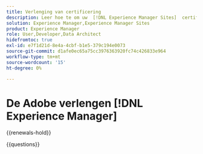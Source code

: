 ```yaml
---
title: Verlenging van certificering
description: Leer hoe te om uw  [!DNL Experience Manager Sites]  certificatie te vernieuwen alvorens het verloopt.
solution: Experience Manager,Experience Manager Sites
product: Experience Manager
role: User,Developer,Data Architect
hidefromtoc: true
exl-id: e7f1d21d-8e4a-4cbf-b1e5-379c194e0073
source-git-commit: d1afe0ec65a75cc3976363920fc74c426833e964
workflow-type: tm+mt
source-wordcount: '15'
ht-degree: 0%

---
```


# De Adobe verlengen [!DNL Experience Manager]

{{renewals-hold}}

<!--

Your Adobe certification is valid for two years. If you are nearing this two-year mark, it's time to renew your certification to keep it active. 

First, select the appropriate level on the tab below (Professional, Expert, or Master). Then carefully review what you'll need to do to renew your certification. 
 
Be sure that you provide ample time to complete all the requirements before your certification expires. 
 
It's important to note that if your certification expires, you'll have to retake the certification exam, which is NOT free of charge. 

>[!IMPORTANT]
>
>**Log in first:** The following links will function **only** after a **successful login** to the [Adobe Credential Management System](https://www.certmetrics.com/adobe){target="_blank"}.
>
><br>
>
>**To share a link:** If you would like to share the link to a renewal exam or assessment with a colleague, please link to the overall exam renewal page,  not the URL of the exam itself, to avoid login issues.

>[!BEGINTABS]

>[!TAB Professional]

+++Adobe [!DNL Experience Manager] Business Practitioner Professional

## You should have the following **active** certification:

* Adobe [!DNL Experience Manager] Business Practitioner Professional

## Instructions for renewing your certification:

* **Step 1**: Successfully log in to [Adobe Credential Management System](https://www.certmetrics.com/adobe){target="_blank"}, then return to this page
* **Step 2**: Review the exam objectives and resources
* **Step 3**: Take and pass the exam

## Get ready

**Exam details:**

* Level: Professional (0-12 months' experience)
* Passing Score: 26/34
* Time: 68 minutes
* Delivery: On-demand / non-proctored
* Available languages: English
* Cost: FREE
* Exam ID: AD5-E843 Adobe [!DNL Experience Manager] Business Practitioner Professional

**Scope and objectives:**

Section 1: Education 23%

* Identify AEM features and capabilities
* Describe AEM features that meet business needs
* Describe procedural concepts necessary to conduct training for content editors

Section 2: Architecture 23%

* Identify information architecture appropriate to meet business needs using either on-prem or Adobe hosted (Cloud) environment
* Describe how AEM connects with third-party services
* Identify where to define roles and permissions
* Given a scenario, define available caching approaches

Section 3: Business Analysis 42%

* Given a scenario, identify standard modules of AEM that address customer business problems
* Identify content management concepts for AEM modules
* Identify typical project stakeholders
* Identify realistic collaboration scenarios between involved teams
* Given a scenario, describe a correct approach to meet business goals while remaining within budget and/or scope
* Identify ways to connect business goals with the development team

Section 4: Set-up and Implementation 12%

* Identify best AEM practices to use content components
* Given a scenario, identify the correct implementation of a feature

## Get prepped

You are not required to complete training before taking the exam, and training alone will not provide you with the knowledge and skills required to pass the exam. A combination of training and successful, on-the-job experience are critical to providing you with the repository needed to pass the exam.

Here are some suggested resources to help you prepare:

**Section 1**

* [Authoring Content Fragments](https://experienceleague.adobe.com/docs/experience-manager-learn/sites/content-fragments/content-fragments-feature-video-use.html){target="_blank"}
* [About Adobe Experience Manager Assets as a DAM solution](https://experienceleague.adobe.com/docs/experience-manager-65/assets/assets.html){target="_blank"}
* [Formats supported in Adobe Experience Manager Assets](https://experienceleague.adobe.com/docs/experience-manager-65/assets/administer/assets-formats.html#:~:text=Not%20applicable-,Supported%20raster%20image%20formats%20in%20Experience%20Manager,-The%20supported%20raster){target="_blank"}
* [Overview](https://experienceleague.adobe.com/docs/experience-manager-cloud-service/content/migration-journey/cloud-migration/content-transformer/overview.html){target="_blank"}
* [Introduction to AEM Forms](https://experienceleague.adobe.com/docs/experience-manager-65/forms/getting-started/introduction-aem-forms.html){target="_blank"}
* [Tagging pages](https://experienceleague.adobe.com/docs/experience-manager-learn/sites/page-authoring/page-tagging-feature-video-use.html){target="_blank"}

**Section 2**

* [Configuring access to AEM as a Cloud Service](https://experienceleague.adobe.com/docs/experience-manager-learn/cloud-service/accessing/overview.html#:~:text=The%20AEM%20Users%20product%20profile%20affords%20users%20read%2Donly%20access%20to%20AEM%20via%20membership%20in%20AEM%E2%80%99s%20Contributors%20group.){target="_blank"}
* [AEM users, groups and permissions](https://experienceleague.adobe.com/docs/experience-manager-learn/cloud-service/accessing/aem-users-groups-and-permissions.html){target="_blank"}
* [Sitemaps](https://experienceleague.adobe.com/docs/experience-manager-learn/sites/seo/sitemaps.html){target="_blank"}
* [Adobe Experience Manager and Creative Cloud integration best practices](https://experienceleague.adobe.com/docs/experience-manager-cloud-service/content/assets/manage/aem-cc-integration-best-practices.html){target="_blank"}
* [AEM-CIF core components and Adobe Experience Platform integration](https://experienceleague.adobe.com/docs/experience-manager-cloud-service/content/content-and-commerce/integrations/aep.html){target="_blank"}
* [User Administration and Security](https://experienceleague.adobe.com/docs/experience-manager-65/administering/security/security.html){target="_blank"}
* [Admin Console overview](https://helpx.adobe.com/enterprise/using/admin-console.html){target="_blank"}
* [AEM Publish](https://experienceleague.adobe.com/docs/experience-manager-learn/cloud-service/caching/publish.html){target="_blank"}

**Section 3**

* [Introduction to AEM Screens](https://experienceleague.adobe.com/docs/experience-manager-screens/using/overview/introduction.html){target="_blank"}
* [Empower Your Digital Experience with AEM as a Cloud Service](https://blog.developer.adobe.com/empower-your-digital-experience-with-aem-as-a-cloud-service-683d39eb98e3){target="_blank"}
* [Introduction to Adobe Experience Manager as a Headless CMS](https://experienceleague.adobe.com/docs/experience-manager-cloud-service/content/headless/introduction.html){target="_blank"}
* [Manage product, help and support content from creation to delivery.](https://business.adobe.com/products/experience-manager/guides/aem-guides.html){target="_blank"}
* [Overview of Experience Manager Assets Brand Portal](https://experienceleague.adobe.com/docs/experience-manager-brand-portal/using/introduction/brand-portal.html){target="_blank"}
* [Project Roles and Responsibilities](https://experienceleague.adobe.com/docs/experience-manager-screens/using/overview/roles-responsibilities.html){target="_blank"}
* [Adding Page Annotations](https://experienceleague.adobe.com/docs/experience-manager-cloud-service/content/sites/authoring/fundamentals/annotations.html){target="_blank"}
* [Quick Start Guide to Authoring Pages](https://experienceleague.adobe.com/docs/experience-manager-cloud-service/content/sites/authoring/getting-started/quick-start.html){target="_blank"}
* [Using Connected Assets with AEM Assets](https://experienceleague.adobe.com/docs/experience-manager-learn/assets/sharing/connected-assets.html){target="_blank"}
* [Planning](https://experienceleague.adobe.com/docs/experience-manager-64/developing/testing/planning.html#before-you-start){target="_blank"}
* [Defining your Test Cases](https://experienceleague.adobe.com/docs/experience-manager-64/developing/testing/test-cases.html){target="_blank"}

**Section 4**

* [Launches](https://experienceleague.adobe.com/docs/experience-manager-learn/sites/page-authoring/launches.html){target="_blank"}
* [Use the Workflow Editor](https://experienceleague.adobe.com/docs/experience-manager-learn/foundation/workflow/use-the-workflow-editor.html){target="_blank"}
* [Assets admin search rail](https://experienceleague.adobe.com/docs/experience-manager-learn/assets/configuring/assets-admin-search-rail.html#:~:text=The%20Assets%20admin%20search%20rail,using%20custom%20criteria%20in%20Omnisearch.&text=The%20asset%20set%20in%20Search,Rail%20configuration%20for%20AEM%20assets.){target="_blank"}

## Renew your certification

Ensure that you have followed step 1 above, and successfully logged in to [Adobe Credential Management System](https://www.certmetrics.com/adobe){target="_blank"} first. Then, to renew your certification, click on the button below.

[!BADGE Take the Adobe [!DNL Experience Manager] Business Practitioner Professional Renewal Exam AD5-E843]{type=Informative url="https://www.certmetrics.com/adobe/candidate/caveon_sso_adobe.aspx?ssoLogin=true&eid=AD5-E843 newtab=true"} 

>[!NOTE]
>
>This exam is free, open book, and un-proctored. You may take the exam up to three times. If you are unsuccessful after the third attempt, you must wait **30 days** to try again. Failure to comply might result in your certification being revoked.

+++

+++Adobe [!DNL Experience Manager] Sites Developer Professional

## You should have the following **active** certification:

* Adobe [!DNL Experience Manager] Sites Developer Professional

## Instructions for renewing your certification:

* **Step 1**: Successfully log in to [Adobe Credential Management System](https://www.certmetrics.com/adobe){target="_blank"}, then return to this page
* **Step 2**: Review the exam objectives and resources
* **Step 3**: Take and pass the exam

## Get ready

**Exam details:**

* Level: Professional (0-12 months' experience)
* Passing Score: 26/34
* Time: 68 minutes
* Delivery: On-demand / non-proctored
* Available languages: English
* Cost: FREE
* Exam ID: AD5-E837 Adobe [!DNL Experience Manager] Developer Professional

**Scope and objectives:**

Section 1: Configurations (26%)

* Recognize the purpose of AEM dispatcher configurations and caching
* Determine the correct steps to configure multi-site in AEM
* Explain how to create and manage OSGi configurations
* Determine the correct steps to manage custom OAK indices
* Determine the correct steps to configure OOTB SAML or IMS integration

Section 2: AEM Development (40%)

* Determine the correct steps to implement core-based components
* Connect component functionality including the HTL, models, and services
* Given a scenario, determine the correct steps to develop workflows
* Given a scenario, outline the purpose of content fragments or experience fragments

Section 3: Build and Deployment (12%)

* Define Maven project structure
* Configure projects from archetypes

Section 4: Environment Maintenance(22%)

* Given a scenario, determine the steps required to debug issues in AEM environments
* Explain AEM maintenance releases
* Identify how to configure AEM across topologies
* Determine the steps required around planning and migrating to AEM as a Cloud Service

## Get prepped

You are not required to complete training before taking the exam, and training alone will not provide you with the knowledge and skills required to pass the exam. A combination of training and successful, on-the-job experience are critical to providing you with the repository needed to pass the exam.

Here are some suggested resources to help you prepare:

**Section 1**

* [Configuring Dispatcher](https://experienceleague.adobe.com/docs/experience-manager-dispatcher/using/configuring/dispatcher-configuration.html){target="_blank"}
* [Understanding caching](https://experienceleague.adobe.com/docs/experience-manager-learn/ams/dispatcher/understanding-cache.html){target="_blank"}
* [Reusing Content: Multi Site Manager and Live Copy](https://experienceleague.adobe.com/docs/experience-manager-cloud-service/content/sites/administering/reusing-content/msm/overview.html){target="_blank"}
* [Configuring OSGi](https://experienceleague.adobe.com/docs/experience-manager-65/deploying/configuring/configuring-osgi.html){target="_blank"}
* [Content Search and Indexing](https://experienceleague.adobe.com/docs/experience-manager-cloud-service/content/operations/indexing.html){target="_blank"}
* [SAML 2.0 Authentication Handler](https://experienceleague.adobe.com/docs/experience-manager-65/administering/security/saml-2-0-authenticationhandler.html){target="_blank"}

**Section 2**

* [Using Core Components](https://experienceleague.adobe.com/docs/experience-manager-core-components/using/get-started/using.html){target="_blank"}
* [Teaser Component](https://experienceleague.adobe.com/docs/experience-manager-core-components/using/wcm-components/teaser.html){target="_blank"}
* [Customizing Core Components](https://experienceleague.adobe.com/docs/experience-manager-core-components/using/developing/customizing.html){target="_blank"}
* [HTL Java Use-API](https://experienceleague.adobe.com/docs/experience-manager-htl/content/java-use-api.html){target="_blank"}
* [Component Basics](https://experienceleague.adobe.com/docs/experience-manager-learn/getting-started-wknd-tutorial-develop/project-archetype/component-basics.html){target="_blank"}
* [Sling models](https://sling.apache.org/documentation/bundles/models.html){target="_blank"}
* [OSGi component lifecycle](https://experienceleague.adobe.com/docs/experience-manager-learn/cloud-service/developing/osgi-services/lifecycle.html){target="_blank"}
* [The HTL Specification](https://experienceleague.adobe.com/docs/experience-manager-htl/content/specification.html){target="_blank"}
* [Developing and Extending Workflows](https://experienceleague.adobe.com/docs/experience-manager-65/developing/extending-aem/extending-workflows/workflows.html){target="_blank"}
* [Content Fragment Models](https://experienceleague.adobe.com/docs/experience-manager-65/assets/content-fragments/content-fragments-models.html){target="_blank"}
* [Experience Fragments](https://experienceleague.adobe.com/docs/experience-manager-65/authoring/authoring/experience-fragments.html){target="_blank"}
* [AEM GraphQL API for use with Content Fragments](https://experienceleague.adobe.com/docs/experience-manager-cloud-service/content/headless/graphql-api/content-fragments.html){target="_blank"}

**Section 3**

* [AEM Project Structure](https://experienceleague.adobe.com/docs/experience-manager-cloud-service/content/implementing/developing/aem-project-content-package-structure.html){target="_blank"}
* [Workspace Filter](https://jackrabbit.apache.org/filevault/filter.html){target="_blank"}
* [AEM Project Archetype](https://experienceleague.adobe.com/docs/experience-manager-core-components/using/developing/archetype/using.html){target="_blank"}

**Section 4**

* [Service credentials](https://experienceleague.adobe.com/docs/experience-manager-learn/getting-started-with-aem-headless/authentication/service-credentials.html){target="_blank"}
* [Replication queue issues](https://experienceleague.adobe.com/docs/experience-cloud-kcs/kbarticles/KA-17467.html){target="_blank"}
* [Release Information](https://docs.mktossl.com/docs/experience-manager-cloud-service/content/release-notes/home.html){target="_blank"}
* [Recommended Deployments](https://experienceleague.adobe.com/docs/experience-manager-65/deploying/deploying/recommended-deploys.html){target="_blank"}
* [Getting Started with the Migration Journey to AEM as a Cloud Service](https://experienceleague.adobe.com/docs/experience-manager-cloud-service/content/migration-journey/getting-started.html){target="_blank"}
* [Using Best Practice Analyzer](https://experienceleague.adobe.com/docs/experience-manager-cloud-service/content/migration-journey/cloud-migration/best-practices-analyzer/using-best-practices-analyzer.html){target="_blank"}

## Renew your certification

Ensure that you have followed step 1 above, and successfully logged in to [Adobe Credential Management System](https://www.certmetrics.com/adobe){target="_blank"} first. Then, to renew your certification, click on the button below.

[!BADGE Take the Adobe [!DNL Experience Manager] Sites Developer Professional Renewal Exam AD5-E837]{type=Informative url="https://www.certmetrics.com/adobe/candidate/caveon_sso_adobe.aspx?ssoLogin=true&eid=AD5-E837 newtab=true"} 

>[!NOTE]
>
>This exam is free, open book, and un-proctored. You may take the exam up to three times. If you are unsuccessful after the third attempt, you must wait **30 days** to try again. Failure to comply might result in your certification being revoked.

+++

+++Adobe [!DNL Experience Manager] Assets Developer Professional

## You should have the following **active** certification:

* Adobe [!DNL Experience Manager] Assets Developer Professional

## Instructions for renewing your certification:

* **Step 1**: Successfully log in to [Adobe Credential Management System](https://www.certmetrics.com/adobe){target="_blank"}, then return to this page
* **Step 2**: Review the exam objectives and resources
* **Step 3**: Take and pass the exam

## Get ready

**Exam details:**

* Level: Professional (0-12 months' experience)
* Passing Score: 26/34
* Time: 68 minutes
* Delivery: On-demand / non-proctored
* Available languages: English
* Cost: FREE
* Exam ID: AD5-E850 Adobe [!DNL Experience Manager] Assets Developer Professional

**Scope and objectives:**

Section 1: Asset Workflows 25.44%

* Explain the process to customize OOBT workflows
* Identify when to create or customize Asset workflows to implement customer requirements
* Describe the purpose of workflow launchers and how to configure them
* Differentiate between cloud and on-premise workflows
* Describe how to use the Workflow console to monitor status and progress
    
Section 2: Asset Organization and the Asset Console 24.46%

* Demonstrate how to create and organize Assets in Collections
* Demonstrate how to organize Assets using Tags
* Identify how to leverage OOTB Search Filters and facets
* Describe how to Configure and Generate AEM Asset Reports
* Describe how to manage User Permissions on Asset Folders
    
Section 3: Asset Metadata 22.61%

* Define Metadata schemas
* Given a scenario, determine how to adjust the appropriate Metadata schema
* Given a scenario, determine how Metadata profiles can be leveraged to meet requirements
* Understand how Cascading Metadata schemas work
    
Section 4: Asset Types 16.21%

* Describe OOTB features available for Asset Types
* Explain content fragments and content fragment models
* Demonstrate how and when to use content fragment variations
    
Section 5: Asset Feature Sets and Capabilities

* Describe the common use cases and benefits of using Brand Portal
* Describe the common use cases and benefits of using Dynamic Media
* Describe options to leverage AEM using Creative Cloud

## Get prepped

You are not required to complete training before taking the exam, and training alone will not provide you with the knowledge and skills required to pass the exam. A combination of training and successful, on-the-job experience are critical to providing you with the repository needed to pass the exam.

Here are some suggested resources to help you prepare:

**Section 1**

* [Locations - Workflow Models](https://experienceleague.adobe.com/docs/experience-manager-64/developing/extending-aem/extending-workflows/workflows-best-practices.html#locations){target="_blank"}
* [Workflow Process Reference](https://experienceleague.adobe.com/docs/experience-manager-65/developing/extending-aem/extending-workflows/workflows-process-ref.html){target="_blank"}
* [Administering Workflow Instances](https://experienceleague.adobe.com/docs/experience-manager-65/administering/operations/workflows-administering.html){target="_blank"}
 
**Section 2**

* [Saved searches](https://experienceleague.adobe.com/docs/experience-manager-64/assets/managing/managing-collections-touch-ui.html#saved-searches){target="_blank"}
* [Enable smart tagging in the DAM Update Asset workflow (Optional)](https://experienceleague.adobe.com/docs/experience-manager-65/assets/administer/config-smart-tagging.html#enable-smart-tagging-in-the-update-asset-workflow-optional){target="_blank"}
* [Add a predicate](https://experienceleague.adobe.com/docs/experience-manager-65/assets/administer/search-facets.html#adding-a-predicate){target="_blank"}
* [Asset reports](https://experienceleague.adobe.com/docs/experience-manager-65/assets/administer/asset-reports.html){target="_blank"}
 
**Section 3**

* [Understand metadata concepts](https://experienceleague.adobe.com/docs/experience-manager-65/assets/administer/metadata-concepts.html){target="_blank"}
* [Edit metadata schema forms](https://experienceleague.adobe.com/docs/experience-manager-64/assets/administer/metadata-schemas.html#editing-metadata-schema-forms){target="_blank"}
* [Metadata profiles](https://experienceleague.adobe.com/docs/experience-manager-64/assets/administer/metadata-profiles.html#:~:text=Add%20a%20metadata%20profile.%20Tap%20or%20click%20the,and%20configure%20its%20properties%20in%20the%20Settings%20tab.){target="_blank"}
* [Cascading metadata](https://experienceleague.adobe.com/docs/experience-manager-65/assets/administer/metadata-schemas.html#cascading-metadata){target="_blank"}

**Section 4**

* [Formats supported in Adobe Experience Manager Assets](https://experienceleague.adobe.com/docs/experience-manager-65/assets/administer/assets-formats.html){target="_blank"}

**Section 5**

* [Overview of Experience Manager Assets Brand Portal](https://experienceleague.adobe.com/docs/experience-manager-brand-portal/using/introduction/brand-portal.html){target="_blank"}
* [Using Smart Crop with AEM Assets Dynamic Media](https://experienceleague.adobe.com/docs/experience-manager-learn/assets/dynamic-media/smart-crop-feature-video-use.html){target="_blank"}

## Renew your certification

Ensure that you have followed step 1 above, and successfully logged in to [Adobe Credential Management System](https://www.certmetrics.com/adobe){target="_blank"} first. Then, to renew your certification, click on the button below.

[!BADGE Take the Adobe [!DNL Experience Manager] Assets Developer Professional Renewal Exam AD5-E850]{type=Informative url="https://www.certmetrics.com/adobe/candidate/caveon_sso_adobe.aspx?ssoLogin=true&eid=AD5-E850 newtab=true"} 

>[!NOTE]
>
>This exam is free, open book, and un-proctored. You may take the exam up to three times. If you are unsuccessful after the third attempt, you must wait **30 days** to try again. Failure to comply might result in your certification being revoked.

+++

>[!TAB Expert and Master]

## You must have at least one of the following **active** certifications to renew:

* Adobe [!DNL Experience Manager Sites] Developer Expert
* Adobe [!DNL Experience Manager Sites] Business Practitioner Expert
* Adobe [!DNL Experience Manager Sites] Architect Master
* Adobe [!DNL Experience Manager] Dev/Ops Engineer Expert
* Adobe [!DNL Experience Manager Forms] Developer Expert

## Instructions for renewing your Adobe [!DNL Experience Manager] certification

* **Step 1:** Successfully log in to [Adobe Credential Management System](https://www.certmetrics.com/adobe){target="_blank"}, then return to this page
* **Step 2:** Study the courses in Experience League
* **Step 3:** Choose from the options below to complete your renewal.

   **Option A:**
   Select **three courses** to complete and pass each course assessment with a score of 80% or higher. Course assessments are free, on-demand, non-proctored, and open book. You can repeat the courses until you have successfully passed the assessments at 80%.

   **Option B:**
   First, select **two courses** to complete and pass each course assessment with a score of 80% or higher. Course assessments are free, on-demand, non-proctored, and open book. You can repeat the courses until you have successfully passed the assessments at 80%.

   Second, **submit a customer reference form** validating your continued work as an Adobe certified individual leading, managing and/or participating on an Adobe Experience Cloud implementation project. This form affirms that you have participated in at least 100 hours of demonstrated project engagement during your certification renewal 2-year interval. 

   [Customer Reference Form for Adobe Experience Manager](https://www.certmetrics.com/adobe/candidate/caveon_sso_adobe.aspx?ssoLogin=true&eid=ADR-EA100){target="_blank"}

   You will be notified by the Adobe Digital Experience Certification Program when your customer reference has been reviewed. If your reference is not accepted, you may submit again until you are successful, as long as it is before your certification expires.

>[!NOTE]
>
>If you hold multiple [!DNL Adobe Experience Manager] Expert and Master certifications, complete the renewal requirements for just one certification, and the rest will be renewed automatically.

## Courses and course assessments for Expert and Master:

| Courses for Expert and Master | Course Assessment |
| ------- | ------- |
| [Moving to Adobe [!DNL Experience Manager as a Cloud Service]](https://experienceleague.adobe.com/docs/courses/using/experiencemanager-d-1-2021-1-migration.html){target="_blank"} | [ADR-EA101](https://www.certmetrics.com/adobe/candidate/caveon_sso_adobe.aspx?ssoLogin=true&eid=ADR-EA101){target="_blank"} |
| [Planning Your Move to Adobe [!DNL Experience Manager as a Cloud Service]](https://experienceleague.adobe.com/docs/courses/using/experiencemanager-a-1-2021-1-migration.html){target="_blank"} | [ADR-EA102](https://www.certmetrics.com/adobe/candidate/caveon_sso_adobe.aspx?ssoLogin=true&eid=ADR-EA102){target="_blank"} |
| [Introduction to Adobe [!DNL Experience Manager as a Cloud Service]](https://experienceleague.adobe.com/docs/experience-manager-cloud-service/content/overview/introduction.html){target="_blank"} | [ADR-EA103](https://www.certmetrics.com/adobe/candidate/caveon_sso_adobe.aspx?ssoLogin=true&eid=ADR-EA103){target="_blank"} |
| [Headless content management using GraphQL APIs](https://experienceleague.adobe.com/docs/courses/using/experiencemanager-d-1-2020-1-headless.html){target="_blank"} | [ADR-EA104](https://www.certmetrics.com/adobe/candidate/caveon_sso_adobe.aspx?ssoLogin=true&eid=ADR-EA104){target="_blank"} |
| [Personalize Experiences with Adobe [!DNL Experience Manager] and [!DNL Adobe Target]](https://experienceleague.adobe.com/docs/courses/using/experiencemanager-d-1-2020-1-personalization.html){target="_blank"} | [ADR-EA105](https://www.certmetrics.com/adobe/candidate/caveon_sso_adobe.aspx?ssoLogin=true&eid=ADR-EA105){target="_blank"} |
| [Integrate [!DNL Experience Manager Forms Cloud Service] with [!DNL Salesforce]](https://experienceleague.adobe.com/docs/courses/using/experiencemanager-d-1-2021-formscs-salesforce.html){target="_blank"} | [ADR-EA106](https://www.certmetrics.com/adobe/candidate/caveon_sso_adobe.aspx?ssoLogin=true&eid=ADR-EA106){target="_blank"} |
| [Adobe [!DNL Experience Manager Cloud Manager] Skill Builder](https://experienceleague.adobe.com/docs/courses/using/experiencemanager-u-1-2019-1-cloudmgr-builder.html){target="_blank"} | [ADR-EA107](https://www.certmetrics.com/adobe/candidate/caveon_sso_adobe.aspx?ssoLogin=true&eid=ADR-EA107){target="_blank"} |
| [Adobe [!DNL Experience Manager Sites] for Architects](https://experienceleague.adobe.com/docs/courses/using/experiencemanager-d-1-2019-1-architect.html){target="_blank"} | [ADR-EA108](https://www.certmetrics.com/adobe/candidate/caveon_sso_adobe.aspx?ssoLogin=true&eid=ADR-EA108){target="_blank"} |

>[!ENDTABS]

## Questions

View the certification [FAQ](https://experienceleague.adobe.com/docs/certification/certification/faq.html){target="_blank"}.

Additional questions? [Contact us](mailto:certif@adobe.com).

-->

{{questions}}
